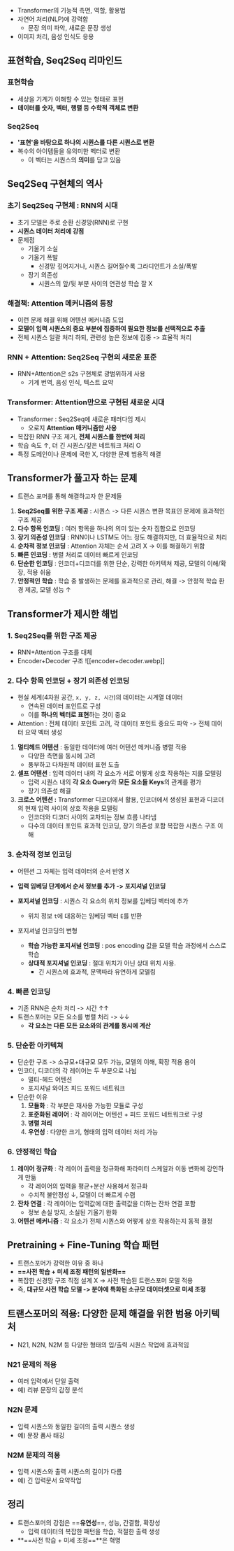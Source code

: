 - Transformer의 기능적 측면, 역할, 활용법
- 자연어 처리(NLP)에 강력함
	- 문장 의미 파악, 새로운 문장 생성
- 이미지 처리, 음성 인식도 응용

## 표현학습, Seq2Seq 리마인드
### 표현학습
- 세상을 기계가 이해할 수 있는 형태로 표현
- **데이터를 숫자, 벡터, 행렬 등 수학적 객체로 변환**

### Seq2Seq
- **'표현'을 바탕으로 하나의 시퀀스를 다른 시퀀스로 변환**
- 복수의 아이템들을 유의미한 벡터로 변환
	- 이 벡터는 시퀀스의 **의미**를 담고 있음

## Seq2Seq 구현체의 역사
### 초기 Seq2Seq 구현체 : RNN의 시대
- 초기 모델은 주로 순환 신경망(RNN)로 구현
- **시퀀스 데이터 처리에 강점**
- 문제점
	- 기울기 소실
	- 기울기 폭발
		- 신경망 깊어지거나, 시퀀스 길어질수록 그라디언트가 소실/폭발
	- 장기 의존성
		- 시퀀스의 앞/뒷 부분 사이의 연관성 학습 잘 X

### 해결책: Attention 메커니즘의 등장
- 이런 문제 해결 위해 어텐션 메커니즘 도입
- **모델이 입력 시퀀스의 중요 부분에 집중하여 필요한 정보를 선택적으로 추출**
- 전체 시퀀스 일괄 처리 하되, 관련성 높은 정보에 집중 -> 효율적 처리

### RNN + Attention: Seq2Seq 구현의 새로운 표준
- RNN+Attention은 s2s 구현체로 광범위하게 사용
	- 기계 번역, 음성 인식, 텍스트 요약

### Transformer: Attention만으로 구현된 새로운 시대
- Transformer : Seq2Seq에 새로운 패러다임 제시
	- 오로지 **Attention 매커니즘만 사용**
- 복잡한 RNN 구조 제거, **전체 시퀀스를 한번에 처리**
- 학습 속도 ↑, 더 긴 시퀀스/깊은 네트워크 처리 O
- 특정 도메인이나 문제에 국한 X, 다양한 문제 범용적 해결

## Transformer가 풀고자 하는 문제
- 트랜스 포머를 통해 해결하고자 한 문제들
1. **Seq2Seq를 위한 구조 제공** : 시퀀스 -> 다른 시퀀스 변환 목표인 문제에 효과적인 구조 제공
2. **다수 항목 인코딩** : 여러 항목을 하나의 의미 있는 숫자 집합으로 인코딩
3. **장기 의존성 인코딩** : RNN이나 LSTM도 어느 정도 해결하지만, 더 효율적으로 처리
4. **순차적 정보 인코딩** : Attention 자체는 순서 고려 X -> 이를 해결하기 위함
5. **빠른 인코딩** : 병렬 처리로 데이터 빠르게 인코딩
6. **단순한 인코딩** : 인코더+디코더를 위한 단순, 강력한 아키텍쳐 제공, 모델의 이해/확장, 적용 쉬움
7. **안정적인 학습** : 학습 중 발생하는 문제를 효과적으로 관리, 해결 -> 안정적 학습 환경 제공, 모델 성능 ↑

## Transformer가 제시한 해법
### 1. Seq2Seq를 위한 구조 제공
- RNN+Attention 구조를 대체
- Encoder+Decoder 구조
![[encoder+decoder.webp]]

### 2. 다수 항목 인코딩 + 장기 의존성 인코딩
- 현실 세계(4차원 공간, `x, y, z, 시간`)의 데이터는 시계열 데이터
	- 연속된 데이터 포인트로 구성
	- 이를 **하나의 벡터로 표현**하는 것이 중요
- Attention : 전체 데이터 포인트 고려, 각 데이터 포인트 중요도 파악 -> 전체 데이터 요약 벡터 생성

1. **멀티헤드 어텐션** : 동일한 데이터에 여러 어텐션 메커니즘 병렬 적용
	- 다양한 측면을 동시에 고려
	- 풍부하고 다차원적 데이터 표현 도출
2. **셀프 어텐션** : 입력 데이터 내의 각 요소가 서로 어떻게 상호 작용하는 지를 모델링
	- 입력 시퀀스 내의 **각 요소 Query**와 **모든 요소들 Keys**의 관계를 평가
	- 장기 의존성 해결
3. **크로스 어텐션 :** Transformer 디코더에서 활용, 인코더에서 생성된 표현과 디코더의 현재 입력 사이의 상호 작용을 모델링
	- 인코더와 디코더 사이의 교차되는 정보 흐름 나타냄
	- 다수의 데이터 포인트 효과적 인코딩, 장기 의존성 포함 복잡한 시퀀스 구조 이해

### 3. 순차적 정보 인코딩
- 어텐션 그 자체는 입력 데이터의 순서 반영 X
- **입력 임베딩 단계에서 순서 정보를 추가 -> 포지셔널 인코딩**

- **포지셔널 인코딩** : 시퀀스 각 요소의 위치 정보를 임베딩 벡터에 추가
	- 위치 정보 `t`에 대응하는 임베딩 벡터 `E`를 반환
- 포지셔널 인코딩의 변형
	- **학습 가능한 포지셔널 인코딩** : pos encoding 값을 모델 학습 과정에서 스스로 학습
	- **상대적 포지셔널 인코딩** : 절대 위치가 아닌 상대 위치 사용.
		- 긴 시퀀스에 효과적, 문맥따라 유연하게 모델링

### 4. 빠른 인코딩
- 기존 RNN은 순차 처리 -> 시간 ↑↑
- 트랜스포머는 모든 요소를 병렬 처리 -> ↓↓
	- **각 요소는 다른 모든 요소와의 관계를 동시에 계산**

### 5. 단순한 아키텍쳐
- 단순한 구조 -> 소규모+대규모 모두 가능, 모델의 이해, 확장 적용 용이
- 인코더, 디코더의 각 레이어는 두 부분으로 나뉨
	- 멀티-헤드 어텐션
	- 포지셔널 와이즈 피드 포워드 네트워크
- 단순한 이유
	1. **모듈화** : 각 부분은 재사용 가능한 모듈로 구성
	2. **표준화된 레이어** : 각 레이어는 어텐션 + 피드 포워드 네트워크로 구성
	3. **병렬 처리**
	4. **우연성** : 다양한 크기, 형태의 입력 데이터 처리 가능

### 6. 안정적인 학습
1. **레이어 정규화** : 각 레이어 출력을 정규화해 파라미터 스케일과 이동 변화에 강인하게 만듦
	- 각 레이어의 입력을 평균+분산 사용해서 정규화
	- 수치적 불안정성 ↓, 모델이 더 빠르게 수렴
2. **잔차 연결** : 각 레이어는 입력값에 대한 출력값을 더하는 잔차 연결 포함
	- 정보 손실 방지, 소실된 기울기 완화
3. **어텐션 메커니즘** : 각 요소가 전체 시퀀스와 어떻게 상호 작용하는지 동적 결정


## Pretraining + Fine-Tuning 학습 패턴
- 트랜스포머가 강력한 이유 중 하나
- **==사전 학습 + 미세 조정 패턴의 일반화==**
- 복잡한 신경망 구조 직접 설계 X -> 사전 학습된 트랜스포머 모델 적용
- 즉, **대규모 사전 학습 모델 -> 분야에 특화된 소규모 데이터셋으로 미세 조정**


## 트랜스포머의 적용: 다양한 문제 해결을 위한 범용 아키텍처
- N21, N2N, N2M 등 다양한 형태의 입/출력 시퀀스 작업에 효과적임

### N21 문제의 적용
 - 여러 입력에서 단일 출력
- 예) 리뷰 문장의 감정 분석

### N2N 문제
- 입력 시퀀스와 동일한 길이의 출력 시퀀스 생성
- 예) 문장 품사 태깅

### N2M 문제의 적용
- 입력 시퀀스와 출력 시퀀스의 길이가 다름
- 예) 긴 입력문서 요약작업

## 정리
- 트랜스포머의 강점은 ==**유연성**==, 성능, 간결함, 확장성
	- 입력 데이터의 복잡한 패턴을 학습, 적절한 출력 생성
- **==사전 학습 + 미세 조정==**은 혁명